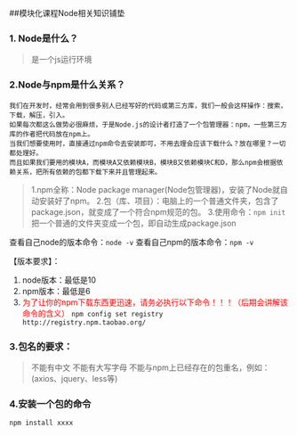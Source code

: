 ##模块化课程Node相关知识铺垫
### 1. Node是什么？
> 是一个js运行环境

### 2.Node与npm是什么关系？
	我们在开发时，经常会用到很多别人已经写好的代码或第三方库，我们一般会这样操作：搜索，下载，解压，引入。
	如果每次都这么做势必很麻烦，于是Node.js的设计者打造了一个包管理器：npm，一些第三方库的作者把代码放在npm上。
	当我们想要使用时，直接通过npm命令去安装即可，不用去理会应该下载什么？放在哪里？一切都处理好。
	而且如果我们要用的模块A，而模块A又依赖模块B，模块B又依赖模块C和D，那么npm会根据依赖关系，把所有依赖的包都下载下来并且管理起来。
> 1.npm全称：Node package manager(Node包管理器)，安装了Node就自动安装好了npm。
> 2.包（库、项目）：电脑上的一个普通文件夹，包含了package.json，就变成了一个符合npm规范的包。
> 3.使用命令：```npm init ```把一个普通的文件夹变成一个包，即自动生成package.json


查看自己node的版本命令：```node -v```
查看自己npm的版本命令：```npm -v```

【版本要求】：
1. node版本：最低是10
2. npm版本：最低是6
3. <font color=red>为了让你的npm下载东西更迅速，请务必执行以下命令！！！（后期会讲解该命令的含义）</font>
```npm config set registry http://registry.npm.taobao.org/```
    
### 3.包名的要求：
> 不能有中文
不能有大写字母
不能与npm上已经存在的包重名，例如：(axios、jquery、less等)

### 4.安装一个包的命令
```npm install xxxx```